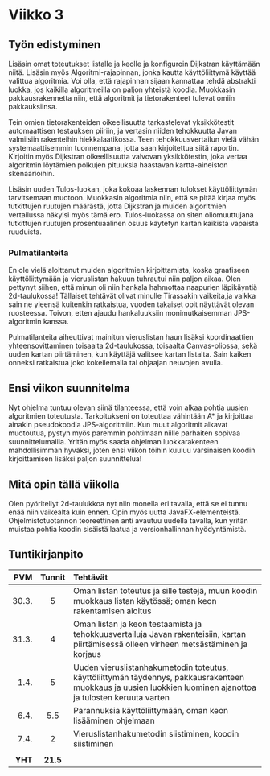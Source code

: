# Viikko 3

## Työn edistyminen

Lisäsin omat toteutukset listalle ja keolle ja konfiguroin Dijkstran käyttämään niitä. Lisäsin myös Algoritmi-rajapinnan, jonka kautta käyttöliittymä käyttää valittua algoritmia. Voi olla, että rajapinnan sijaan kannattaa tehdä abstrakti luokka, jos kaikilla algoritmeilla on paljon yhteistä koodia. Muokkasin pakkausrakennetta niin, että algoritmit ja tietorakenteet tulevat omiin pakkauksiinsa.

Tein omien tietorakenteiden oikeellisuutta tarkastelevat yksikkötestit automaattisen testauksen piiriin, ja vertasin niiden tehokkuutta Javan valmiisiin rakenteihin hiekkalaatikossa. Teen tehokkuusvertailun vielä vähän systemaattisemmin tuonnempana, jotta saan kirjoitettua siitä raportin. Kirjoitin myös Dijkstran oikeellisuutta valvovan yksikkötestin, joka vertaa algoritmin löytämien polkujen pituuksia haastavan kartta-aineiston skenaarioihin.

Lisäsin uuden Tulos-luokan, joka kokoaa laskennan tulokset käyttöliittymän tarvitsemaan muotoon. Muokkasin algoritmia niin, että se pitää kirjaa myös tutkittujen ruutujen määrästä, jotta Dijkstran ja muiden algoritmien vertailussa näkyisi myös tämä ero. Tulos-luokassa on siten oliomuuttujana tutkittujen ruutujen prosentuaalinen osuus käytetyn kartan kaikista vapaista ruuduista.

### Pulmatilanteita

En ole vielä aloittanut muiden algoritmien kirjoittamista, koska graafiseen käyttöliittymään ja vieruslistan hakuun tuhrautui niin paljon aikaa. Olen pettynyt siihen, että minun oli niin hankala hahmottaa naapurien läpikäyntiä 2d-taulukossa! Tällaiset tehtävät olivat minulle Tirassakin vaikeita,ja vaikka sain ne yleensä kuitenkin ratkaistua, vuoden takaiset opit näyttävät olevan ruosteessa. Toivon, etten ajaudu hankaluuksiin monimutkaisemman JPS-algoritmin kanssa.

Pulmatilanteita aiheuttivat mainitun vieruslistan haun lisäksi koordinaattien yhteensovittaminen toisaalta 2d-taulukossa, toisaalta Canvas-oliossa, sekä uuden kartan piirtäminen, kun käyttäjä valitsee kartan listalta. Sain kaiken onneksi ratkaistua joko kokeilemalla tai ohjaajan neuvojen avulla.

## Ensi viikon suunnitelma

Nyt ohjelma tuntuu olevan siinä tilanteessa, että voin alkaa pohtia uusien algoritmien toteutusta. Tarkoitukseni on toteuttaa vähintään A* ja kirjoittaa ainakin pseudokoodia JPS-algoritmiin. Kun muut algoritmit alkavat muotoutua, pystyn myös paremmin pohtimaan niille parhaiten sopivaa suunnittelumallia. Yritän myös saada ohjelman luokkarakenteen mahdollisimman hyväksi, joten ensi viikon töihin kuuluu varsinaisen koodin kirjoittamisen lisäksi paljon suunnittelua!

## Mitä opin tällä viikolla

Olen pyöritellyt 2d-taulukkoa nyt niin monella eri tavalla, että se ei tunnu enää niin vaikealta kuin ennen. Opin myös uutta JavaFX-elementeistä. Ohjelmistotuotannon teoreettinen anti avautuu uudella tavalla, kun yritän muistaa pohtia koodin sisäistä laatua ja versionhallinnan hyödyntämistä.

## Tuntikirjanpito

| PVM | Tunnit | Tehtävät |
| -----:|:---:| :-----|
| 30.3. |  5  | Oman listan toteutus ja sille testejä, muun koodin muokkaus listan käytössä; oman keon rakentamisen aloitus |
| 31.3. |  4  | Oman listan ja keon testaamista ja tehokkuusvertailuja Javan rakenteisiin, kartan piirtämisessä olleen virheen metsästäminen ja korjaus |
|  1.4. |  5  | Uuden vieruslistanhakumetodin toteutus, käyttöliittymän täydennys, pakkausrakenteen muokkaus ja uusien luokkien luominen ajanottoa ja tulosten keruuta varten |
|  6.4. | 5.5 | Parannuksia käyttöliittymään, oman keon lisääminen ohjelmaan |
|  7.4. |  2  | Vieruslistanhakumetodin siistiminen, koodin siistiminen |
|       |     | |
|**YHT**|**21.5**| |
